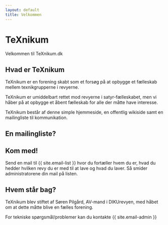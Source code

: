 ```yaml
---
layout: default
title: Velkommen
---
```


# TeXnikum
Velkommen til TeXnikum.dk


## Hvad er TeXnikum
TeXnikum er en forening skabt som et forsøg på at opbygge et fælleskab mellem texnikgrupperne i revyerne.

TeXnikum er umiddelbart rettet mod revyerne i satyr-fælleskabet, men vi håber på at opbygge et åbent fælleskab for alle der måtte have interesse.

TeXnikum består af denne simple hjemmeside, en offentlig wikiside samt en mailingliste til kommunikation.


## En mailingliste?


## Kom med!

Send en mail til {{ site.email-list }} hvor du fortæller hvem du er, hvad du hedder hvilken revy du er med til at lave og hvad du laver.
Så smider administratorene din mail på listen.


## Hvem står bag?

TeXnikum blev stiftet af Søren Pilgård, AV-mand i DIKUrevyen, med håbet om at dette måtte blive en fælles forening.

For tekniske spørgsmål/problemer kan du kontakte {{ site.email-admin }}
